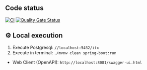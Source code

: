 
## Code status
[![CI](https://github.com/prodang/ecommerce-prices/actions/workflows/ci.yml/badge.svg?branch=develop)](https://github.com/prodang/ecommerce-prices/actions/workflows/ci.yml)
[![Quality Gate Status](https://sonarcloud.io/api/project_badges/measure?project=itx-piero-rodriguez&metric=alert_status)](https://sonarcloud.io/summary/new_code?id=itx-piero-rodriguez)

## :gear: Local execution
1. Execute Postgresql: `//localhost:5432/itx`
2. Execute in terminal: `./mvnw clean spring-boot:run`

* Web Client (OpenAPI): `http://localhost:8081/swagger-ui.html`
